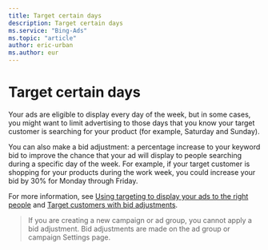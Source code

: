 ```yaml
---
title: Target certain days
description: Target certain days
ms.service: "Bing-Ads"
ms.topic: "article"
author: eric-urban
ms.author: eur
---
```


# Target certain days

Your ads are eligible to display every day of the week, but in some cases, you might want to limit advertising to those days that you know your        target customer is searching for your product (for example, Saturday and Sunday).

You can also make a bid adjustment: a percentage increase to your        keyword bid to improve the chance that your ad will display to people searching during a specific day of the week.        For example, if your target customer is shopping for your products during the work week, you could increase your bid by         30% for Monday through Friday.

For more information, see [Using targeting to display your ads to the right people](../hlp_BA_CONC_Targeting.md)        and [Target customers with bid adjustments](../hlp_BA_CONC_AboutAdvancedBidding.md).

> If you are creating a new campaign or ad group, you cannot apply a bid adjustment.        Bid adjustments are made on the ad group or campaign Settings page.



